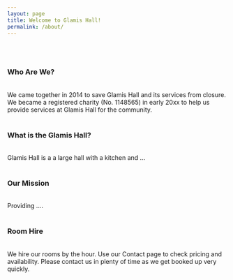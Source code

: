 ```yaml
---
layout: page
title: Welcome to Glamis Hall!
permalink: /about/
---
```

<br><br>
<h3>Who Are We?</h3>
<br>
We came together in 2014 to save Glamis Hall and its services from closure.  
We became a registered charity (No. 1148565) in early 20xx to help us provide services at Glamis Hall for the community.
<br><br>

<h3>What is the Glamis Hall?</h3>
<br>
Glamis Hall is a a large hall with a kitchen and ...
<br><br>

<h3>Our Mission</h3>
<br>
Providing ....
<br><br>

<h3>Room Hire</h3>
<br>
We hire our rooms by the hour. Use our Contact page to check pricing and availability. 
Please contact us in plenty of time as we get booked up very quickly.
<br><br>
 

